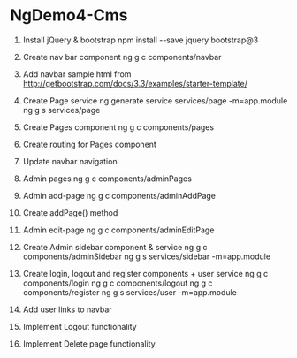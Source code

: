 # NgDemo4-Cms
1. Install jQuery & bootstrap
npm install --save jquery bootstrap@3

2. Create nav bar component
ng g c components/navbar

3. Add navbar sample html from http://getbootstrap.com/docs/3.3/examples/starter-template/

4. Create Page service
ng generate service services/page -m=app.module
ng g s services/page

5. Create Pages component
ng g c components/pages

6. Create routing for Pages component

7. Update navbar navigation

8. Admin pages
ng g c components/adminPages

9. Admin add-page
ng g c components/adminAddPage

10. Create addPage() method

11. Admin edit-page
ng g c components/adminEditPage

12. Create Admin sidebar component & service
ng g c components/adminSidebar
ng g s services/sidebar -m=app.module

13. Create login, logout and register components + user service
ng g c components/login
ng g c components/logout
ng g c components/register
ng g s services/user -m=app.module

14. Add user links to navbar

15. Implement Logout functionality

16. Implement Delete page functionality

